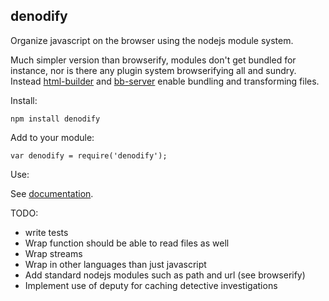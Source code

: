denodify
--------

Organize javascript on the browser using the nodejs module system.


Much simpler version than browserify, modules don't get bundled for instance,
nor is there any plugin system browserifying all and sundry. Instead
[html-builder](http://github.com/Michieljoris/html-builder) and
[bb-server](http://github.com/Michieljoris/bb-server) enable bundling and
transforming files.

Install:

    npm install denodify

Add to your module:

    var denodify = require('denodify');

Use:

See [documentation](https://rawgithub.com/Michieljoris/denodify/master/docs/denodify.html).


TODO:
* write tests
* Wrap function should be able to read files as well
* Wrap streams
* Wrap in other languages than just javascript
* Add standard nodejs modules such as path and url (see browserify)
* Implement use of deputy for caching detective investigations

